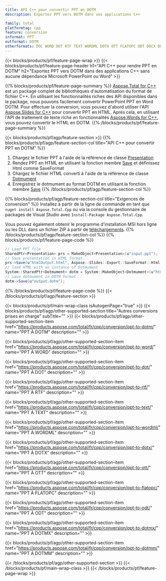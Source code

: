 ```yaml
---
title: API C++ pour convertir PPT en DOTM
description: Exportez PPT vers DOTM dans vos applications C++

family: total
platformtag: cpp
feature: conversion
informat: PPT
outformat: DOTM
otherformats: DOC WORD DOT RTF TEXT WORDML DOTX OTT FLATOPC ODT DOCX DOCM
---
```

{{< blocks/products/pf/feature-page-wrap >}}
{{< blocks/products/pf/feature-page-header h1="API C++ pour rendre PPT en DOTM" h2="Exportez PPT vers DOTM dans des applications C++ sans aucune dépendance Microsoft PowerPoint ou Word" >}}

{{% blocks/products/pf/feature-page-summary %}}
[Aspose.Total for C++](https://products.aspose.com/total/cpp/) est un package complet de bibliothèques d'automatisation du format de fichier C++. En utilisant les fonctionnalités riches des API disponibles dans le package, nous pouvons facilement convertir PowerPoint PPT en Word DOTM. Pour effectuer la conversion, vous pouvez d'abord utiliser l'API [Aspose.Slides for C++](https://products.aspose.com/slides/cpp/) pour convertir PPT en HTML. Après cela, en utilisant l'API de traitement de texte riche en fonctionnalités [Aspose.Words for C++](https://products.aspose.com/words/cpp/), vous pouvez convertir le HTML en DOTM. 
{{% /blocks/products/pf/feature-page-summary  %}}

{{< blocks/products/pf/agp/feature-section >}}
{{% blocks/products/pf/agp/feature-section-col title="API C++ pour convertir PPT en DOTM" %}}
1. Chargez le fichier PPT à l'aide de la référence de classe [Presentation](https://reference.aspose.com/slides/cpp/class/aspose.slides.presentation)
2. Rendez PPT en HTML en utilisant la fonction membre [Save](https://reference.aspose.com/slides/cpp/class/aspose.slides.presentation#afcd59ec697bf05c10f78c3869de2ec9e) et définissez Html comme SaveFormat
3. Chargez le fichier HTML converti à l'aide de la référence de classe [Dotmument](https://reference.aspose.com/words/cpp/class/aspose.words.dotmument)
4. Enregistrez le dotmument au format DOTM en utilisant la fonction membre [Save](https://reference.aspose.com/words/cpp/class/aspose.words.dotmument#save_string)
{{% /blocks/products/pf/agp/feature-section-col %}}

{{% blocks/products/pf/agp/feature-section-col title="Exigences de conversion" %}}
Installez à partir de la ligne de commande en tant que ```nuget install Aspose.Total.Cpp``` ou via la console du gestionnaire de packages de Visual Studio avec ```Install-Package Aspose.Total.Cpp```.

Vous pouvez également obtenir le programme d'installation MSI hors ligne ou les DLL dans un fichier ZIP à partir de [téléchargements](https://releases.aspose.com/total/cpp).
{{% /blocks/products/pf/agp/feature-section-col %}}
{{% blocks/products/pf/feature-page-code %}}
```cs
// Load PPT file
SharedPtr<Presentation> prs = MakeObject<Presentation>(u"input.ppt");
// Save presentation in HTML format.
prs->Save(u"htmlOutput.html", Aspose::Slides::Export::SaveFormat::Html);
// load HTML with an instance of Dotmument
System::SharedPtr<Dotmument> dotm = System::MakeObject<Dotmument>(u"htmlOutput.html");
// save dotmument in DOTM format
dotm->Save(u"output.dotm"); 
```

{{% /blocks/products/pf/feature-page-code %}}
{{< /blocks/products/pf/agp/feature-section >}}

{{< blocks/products/pf/main-wrap-class isAutogenPage="true" >}}
{{< blocks/products/pf/agp/other-supported-section title="Autres conversions prises en charge" subTitle="" >}}
{{< blocks/products/pf/agp/other-supported-section-item href="https://products.aspose.com/total/fr/cpp/conversion/ppt-to-dotm/" name="PPT À DOTM" description="" >}}

{{< blocks/products/pf/agp/other-supported-section-item href="https://products.aspose.com/total/fr/cpp/conversion/ppt-to-word/" name="PPT À WORD" description="" >}}

{{< blocks/products/pf/agp/other-supported-section-item href="https://products.aspose.com/total/fr/cpp/conversion/ppt-to-dot/" name="PPT À DOT" description="" >}}

{{< blocks/products/pf/agp/other-supported-section-item href="https://products.aspose.com/total/fr/cpp/conversion/ppt-to-rtf/" name="PPT À RTF" description="" >}}

{{< blocks/products/pf/agp/other-supported-section-item href="https://products.aspose.com/total/fr/cpp/conversion/ppt-to-text/" name="PPT À TEXT" description="" >}}

{{< blocks/products/pf/agp/other-supported-section-item href="https://products.aspose.com/total/fr/cpp/conversion/ppt-to-wordml/" name="PPT À WORDML" description="" >}}

{{< blocks/products/pf/agp/other-supported-section-item href="https://products.aspose.com/total/fr/cpp/conversion/ppt-to-dotx/" name="PPT À DOTX" description="" >}}

{{< blocks/products/pf/agp/other-supported-section-item href="https://products.aspose.com/total/fr/cpp/conversion/ppt-to-ott/" name="PPT À OTT" description="" >}}

{{< blocks/products/pf/agp/other-supported-section-item href="https://products.aspose.com/total/fr/cpp/conversion/ppt-to-flatopc/" name="PPT À FLATOPC" description="" >}}

{{< blocks/products/pf/agp/other-supported-section-item href="https://products.aspose.com/total/fr/cpp/conversion/ppt-to-odt/" name="PPT À ODT" description="" >}}

{{< blocks/products/pf/agp/other-supported-section-item href="https://products.aspose.com/total/fr/cpp/conversion/ppt-to-dotmx/" name="PPT À DOTMX" description="" >}}

{{< blocks/products/pf/agp/other-supported-section-item href="https://products.aspose.com/total/fr/cpp/conversion/ppt-to-dotmm/" name="PPT À DOTMM" description="" >}}


{{< /blocks/products/pf/agp/other-supported-section >}}
{{< /blocks/products/pf/main-wrap-class >}}
{{< /blocks/products/pf/feature-page-wrap >}}